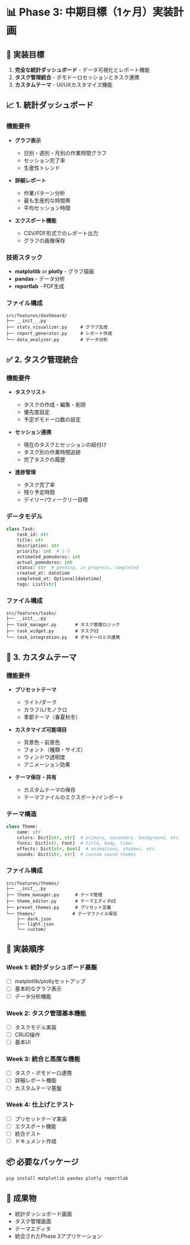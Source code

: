 # 📊 Phase 3: 中期目標（1ヶ月）実装計画

## 🎯 実装目標
1. **完全な統計ダッシュボード** - データ可視化とレポート機能
2. **タスク管理統合** - ポモドーロセッションとタスク連携
3. **カスタムテーマ** - UI/UXカスタマイズ機能

## 📈 1. 統計ダッシュボード

### 機能要件
- **グラフ表示**
  - 日別・週別・月別の作業時間グラフ
  - セッション完了率
  - 生産性トレンド
  
- **詳細レポート**
  - 作業パターン分析
  - 最も生産的な時間帯
  - 平均セッション時間
  
- **エクスポート機能**
  - CSV/PDF形式でのレポート出力
  - グラフの画像保存

### 技術スタック
- **matplotlib** or **plotly** - グラフ描画
- **pandas** - データ分析
- **reportlab** - PDF生成

### ファイル構成
```
src/features/dashboard/
├── __init__.py
├── stats_visualizer.py     # グラフ生成
├── report_generator.py     # レポート作成
└── data_analyzer.py        # データ分析
```

## ✅ 2. タスク管理統合

### 機能要件
- **タスクリスト**
  - タスクの作成・編集・削除
  - 優先度設定
  - 予定ポモドーロ数の設定
  
- **セッション連携**
  - 現在のタスクとセッションの紐付け
  - タスク別の作業時間追跡
  - 完了タスクの履歴
  
- **進捗管理**
  - タスク完了率
  - 残り予定時間
  - デイリー/ウィークリー目標

### データモデル
```python
class Task:
    task_id: str
    title: str
    description: str
    priority: int  # 1-5
    estimated_pomodoros: int
    actual_pomodoros: int
    status: str  # pending, in_progress, completed
    created_at: datetime
    completed_at: Optional[datetime]
    tags: List[str]
```

### ファイル構成
```
src/features/tasks/
├── __init__.py
├── task_manager.py       # タスク管理ロジック
├── task_widget.py        # タスクUI
└── task_integration.py   # ポモドーロとの連携
```

## 🎨 3. カスタムテーマ

### 機能要件
- **プリセットテーマ**
  - ライト/ダーク
  - カラフル/モノクロ
  - 季節テーマ（春夏秋冬）
  
- **カスタマイズ可能項目**
  - 背景色・前景色
  - フォント（種類・サイズ）
  - ウィンドウ透明度
  - アニメーション効果
  
- **テーマ保存・共有**
  - カスタムテーマの保存
  - テーマファイルのエクスポート/インポート

### テーマ構造
```python
class Theme:
    name: str
    colors: Dict[str, str]  # primary, secondary, background, etc.
    fonts: Dict[str, Font]  # title, body, timer
    effects: Dict[str, bool]  # animations, shadows, etc.
    sounds: Dict[str, str]  # custom sound themes
```

### ファイル構成
```
src/features/themes/
├── __init__.py
├── theme_manager.py      # テーマ管理
├── theme_editor.py       # テーマエディタUI
├── preset_themes.py      # プリセット定義
└── themes/              # テーマファイル保存
    ├── dark.json
    ├── light.json
    └── custom/
```

## 🚀 実装順序

### Week 1: 統計ダッシュボード基盤
- [ ] matplotlib/plotlyセットアップ
- [ ] 基本的なグラフ表示
- [ ] データ分析機能

### Week 2: タスク管理基本機能
- [ ] タスクモデル実装
- [ ] CRUD操作
- [ ] 基本UI

### Week 3: 統合と高度な機能
- [ ] タスク・ポモドーロ連携
- [ ] 詳細レポート機能
- [ ] カスタムテーマ基盤

### Week 4: 仕上げとテスト
- [ ] プリセットテーマ実装
- [ ] エクスポート機能
- [ ] 統合テスト
- [ ] ドキュメント作成

## 📦 必要なパッケージ
```bash
pip install matplotlib pandas plotly reportlab
```

## 🎯 成果物
- 統計ダッシュボード画面
- タスク管理画面
- テーマエディタ
- 統合されたPhase 3アプリケーション